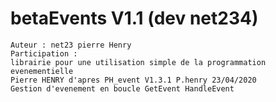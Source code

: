 # betaEvents V1.1 (dev net234) 
    Auteur : net23 pierre Henry
    Participation : 
    librairie pour une utilisation simple de la programmation evenementielle
    Pierre HENRY d'apres PH_event V1.3.1 P.henry 23/04/2020
    Gestion d'evenement en boucle GetEvent HandleEvent
